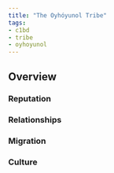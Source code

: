 ```yaml
---
title: "The Oyhóyunol Tribe"
tags:
- c1bd
- tribe
- oyhoyunol
---
```

## Overview

### Reputation

### Relationships

### Migration

### Culture
